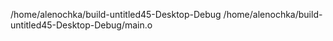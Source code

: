 /home/alenochka/build-untitled45-Desktop-Debug
/home/alenochka/build-untitled45-Desktop-Debug/main.o
          
